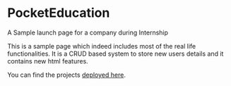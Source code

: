# PocketEducation
A Sample launch page for a company during Internship

This is a sample page which indeed includes most of the real life functionalities. 
It is a CRUD based system to store new users details and it contains new html features.

You can find the projects <a href="http://hari.joomla.com/"> deployed here</a>.
